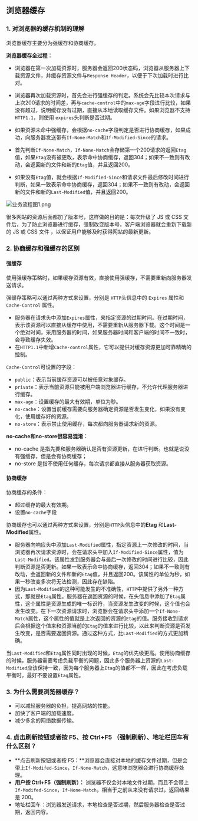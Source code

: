 ## 浏览器缓存

### 1. 对浏览器的缓存机制的理解

浏览器缓存主要分为强缓存和协商缓存。

**浏览器缓存全过程：**

* 浏览器在第一次加载资源时，服务器会返回200状态码，浏览器从服务器上下载资源文件，并缓存资源文件与`Response Header`，以便于下次加载时进行比对。
* 浏览器再次加载资源时，首先会进行强缓存的判定。系统会先比较本次请求与上次200请求的时间差，再与`cache-control`中的`max-age`字段进行比较，如果没有超过，说明缓存没有过期，直接从本地读取缓存文件。如果浏览器不支持`HTTP1.1`，则使用 `expires`头判断是否过期。
* 如果资源未命中强缓存，会根据`no-cache`字段判定是否进行协商缓存，如果成功，向服务器发送带有`If-None-Match`和`If-Modified-Since`的请求。

* 首先判断`If-None-Match`，`If-None-Match`会存储第一个200请求的返回`Etag`值，如果`Etag`没有被更改，表示命中协商缓存，返回304；如果不一致则有改动，会返回新的文件和新的`Etag`值，并且返回200。
* 如果没有`Etag`值，就会根据`If-Modified-Since`和请求文件最后修改时间进行判断，如果一致表示命中协商缓存，返回304；如果不一致则有改动，会返回新的文件和新的`Last-Modified`值，并且返回200。

![业务流程图1.png](https://p3-juejin.byteimg.com/tos-cn-i-k3u1fbpfcp/3f6837d8d1c74cf2894d8967a20115d9~tplv-k3u1fbpfcp-zoom-in-crop-mark:4536:0:0:0.awebp)

很多网站的资源后面都加了版本号，这样做的目的是：每次升级了 JS 或 CSS 文件后，为了防止浏览器进行缓存，强制改变版本号，客户端浏览器就会重新下载新的 JS 或 CSS 文件 ，以保证用户能够及时获得网站的最新更新。

### 2. 协商缓存和强缓存的区别

#### **强缓存**

使用强缓存策略时，如果缓存资源有效，直接使用强缓存，不需要重新向服务器发送请求。

强缓存策略可以通过两种方式来设置，分别是 `HTTP`头信息中的 `Expires` 属性和 `Cache-Control` 属性。

* 服务器在请求头中添加`Expires`属性，来指定资源的过期时间。在过期时间，表示该资源可以直接从缓存中使用，不需要重新从服务器下载。这个时间是一个绝对时间，采用服务器的时间，如果服务器时间和客户端的时间不一致时，会导致缓存失效。
* 在`HTTP1.1`中新增`Cache-control`属性，它可以提供对缓存资源更加可靠精确的控制。

`Cache-Control`可设置的字段：

* `public`：表示当前缓存资源可以被任意对象缓存。
* `private`：表示当前资源只能被用户端浏览器进行缓存，不允许代理服务器进行缓存。
* `max-age`：设置缓存的最大有效期，单位为秒。
* `no-cache`：设置当前缓存需要向服务器确定资源是否发生变化，如果没有变化，使用缓存好的资源。
* `no-store`：表示禁止使用缓存，每次都向服务器请求新的资源。

**no-cache和no-store很容易混淆：**

- no-cache 是指先要和服务器确认是否有资源更新，在进行判断。也就是说没有强缓存，但是会有协商缓存；
- no-store 是指不使用任何缓存，每次请求都直接从服务器获取资源。

#### **协商缓存**

协商缓存的条件：

* 超过缓存的最大有效期。
* 设置`no-cache`字段

协商缓存也可以通过两种方式来设置，分别是`HTTP`头信息中的**Etag** 和**Last-Modified**属性。

* 服务器向响应头中添加`Last-Modified`属性，指定资源上一次修改的时间，当浏览器再次请求资源时，会在请求头中加入`If-Modified-Since`属性，值为`Last-Modified`。该属性发到服务器会与最后一次修改的时间进行比较，因此判断资源是否更新。如果一致表示命中协商缓存，返回304；如果不一致则有改动，会返回新的文件和新的`Etag`值，并且返回200。该属性的单位为秒，如果一秒改变多次将无法检测，因此存在缺陷。
* 因为`Last-Modified`的这种可能发生的不准确性，`HTTP`中提供了另外一种方式，那就是`Etag`属性。服务器在返回资源的时候，在头信息中添加了`Etag`属性，这个属性是资源生成的唯一标识符，当资源发生改变的时候，这个值也会发生改变。在下一次资源请求时，浏览器会在请求头中添加一个`If-None-Match`属性，这个属性的值就是上次返回的资源的`Etag`的值。服务接收到请求后会根据这个值来和资源当前的`Etag`的值来进行比较，以此来判断资源是否发生改变，是否需要返回资源。通过这种方式，比`Last-Modified`的方式更加精确。

当`Last-Modified`和`Etag`属性同时出现的时候，`Etag`的优先级更高。使用协商缓存的时候，服务器需要考虑负载平衡的问题，因此多个服务器上资源的`Last-Modified`应该保持一致，因为每个服务器上`Etag`的值都不一样，因此在考虑负载平衡时，最好不要设置`Etag`属性。

### 3. 为什么需要浏览器缓存？

* 可以减轻服务器的负担，提高网站的性能。
* 加快了客户端的加载速度。
* 减少多余的网络数据传输。

### 4. 点击刷新按钮或者按 F5、按 Ctrl+F5 （强制刷新）、地址栏回车有什么区别？

* **点击刷新按钮或者按 F5：**浏览器会直接对本地的缓存文件过期，但是会带上`If-Modifed-Since`，`If-None-Match`，这意味浏览器会进行协商缓存处理。
* **用户按 Ctrl+F5（强制刷新）：** 浏览器不仅会对本地文件过期，而且不会带上`If-Modifed-Since`，`If-None-Match`，相当于之前从来没有请求过，返回结果是 200。
* 地址栏回车：浏览器发送请求，本地检查是否过期，然后服务器检查是否过期，返回内容。

